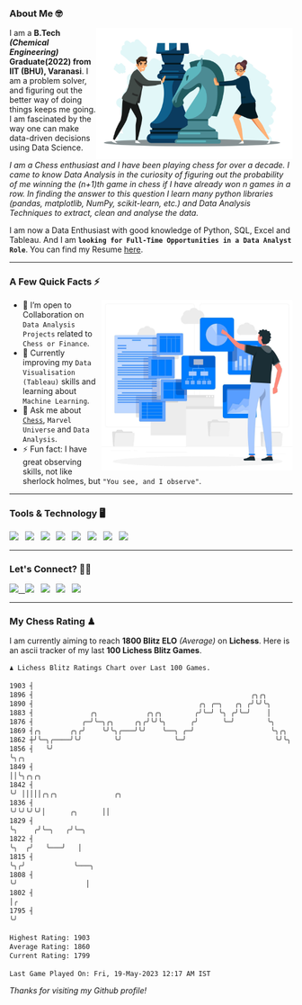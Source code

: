 ### About Me 🤓
<img align="right" alt="Coding" width="350" src="https://github.com/Laxman-Lakhan/Laxman-Lakhan/blob/master/Assets/Chess_Vector.jpg">   

I am a **B.Tech** _**(Chemical Engineering)**_ **Graduate(2022) from IIT (BHU), Varanasi**. I am a problem solver, and figuring out the better way of doing things keeps me going. I am fascinated by the way one can make data-driven decisions using Data Science. 

_I am a Chess enthusiast and I have been playing chess for over a decade. I came to know Data Analysis in the curiosity of figuring out the probability of me winning the (n+1)th game in chess if I have already won n games in a row. In finding the answer to this question I learn many python libraries (pandas, matplotlib, NumPy, scikit-learn, etc.) and Data Analysis Techniques to extract, clean and analyse the data._

I am now a Data Enthusiast with good knowledge of Python, SQL, Excel and Tableau. And I am **`looking for Full-Time Opportunities in a Data Analyst Role`**. You can find my Resume
 [here](https://drive.google.com/file/d/1UIOoogRLj5eGQFQBkuvMmTISZVdl2Ok7/view?usp=sharing).


---

### A Few Quick Facts ⚡️
<img align="right" alt="Coding" width="340" src="https://github.com/Laxman-Lakhan/Laxman-Lakhan/blob/master/Assets/Data_Vector.jpg">   

- 🤝 I’m open to Collaboration on `Data Analysis Projects` related to `Chess or Finance`.
- 📖 Currently improving my `Data Visualisation (Tableau)` skills and learning about `Machine Learning`.
- 💬 Ask me about [`Chess`](https://lichess.org/@/YourKingIsInDanger), `Marvel Universe` and `Data Analysis`.
- ⚡️ Fun fact: I have great observing skills, not like sherlock holmes, but `"You see, and I observe"`.

---
### Tools & Technology 🖥

<img src="https://img.shields.io/badge/Python-white?logo=Python&logoColor=ColorName&style=ShieldStyle" /> &nbsp;
<img src="https://img.shields.io/badge/MySQL-white?logo=MySQL&logoColor=ColorName&style=ShieldStyle" /> &nbsp;
<img src="https://img.shields.io/badge/Tableau-white?logo=Tableau&logoColor=ColorName&style=ShieldStyle" /> &nbsp;
<img src="https://img.shields.io/badge/Excel-white?logo=Microsoft+Excel&logoColor=196F3D&style=ShieldStyle" /> &nbsp;
<img src="https://img.shields.io/badge/Jupyter-white?logo=Jupyter&logoColor=ColorName&style=ShieldStyle" /> &nbsp;
<img src="https://img.shields.io/badge/pandas-white?logo=Pandas&logoColor=000080&style=ShieldStyle" /> &nbsp;
<img src="https://img.shields.io/badge/numpy-white?logo=Numpy&logoColor=85C1E9&style=ShieldStyle" /> &nbsp;
<img src="https://img.shields.io/badge/scikit learn-white?logo=Scikit+Learn&logoColor=ColorName&style=ShieldStyle" /> &nbsp;



---

### Let's Connect? 🫳🏻

<a href="mailto:laxmansingh.lakhan@gmail.com"> <img src="https://img.icons8.com/fluent/48/000000/gmail.png" width="3.5%"/> &nbsp;
[<img src="https://img.icons8.com/color/48/000000/linkedin.png" width="3.5%"/>](https://www.linkedin.com/in/laxman-lakhan/)  &nbsp;
[<img src="https://img.icons8.com/fluent/48/000000/facebook-new.png" width="3.5%"/>](https://www.facebook.com/s.laxmanlakhan/)  &nbsp;
[<img src="https://img.icons8.com/fluent/48/000000/instagram-new.png" width="3.5%"/>](https://www.instagram.com/laxman.lakhan/)  &nbsp;
[<img src="https://img.icons8.com/color/48/000000/twitter.png" width="3.5%"/>](https://twitter.com/laxman__lakhan)  &nbsp;

 ---
  
### My Chess Rating ♟
  
I am currently aiming to reach **1800 Blitz ELO** *(Average)* on **Lichess**. Here is an ascii tracker of my last **100 Lichess Blitz Games**.

  ```
  ♟︎ 𝙻𝚒𝚌𝚑𝚎𝚜𝚜 𝙱𝚕𝚒𝚝𝚣 𝚁𝚊𝚝𝚒𝚗𝚐𝚜 𝙲𝚑𝚊𝚛𝚝 𝚘𝚟𝚎𝚛 𝙻𝚊𝚜𝚝 𝟷00 𝙶𝚊𝚖𝚎𝚜.
  
1903 ┤
1896 ┤                                                      ╭╮╭╮
1890 ┤                                         ╭╮ ╭─╮   ╭╮ ╭╯╰╯╰╮
1883 ┤              ╭╮            ╭╮╭╮        ╭╯╰─╯ ╰╮ ╭╯╰─╯    │
1876 ┤            ╭─╯╰─╮╭╮     ╭╮╭╯╰╯╰╮      ╭╯      ╰─╯        ╰╮
1869 ┤╭╮       ╭╮╭╯    ╰╯╰╮╭───╯╰╯    ╰──╮ ╭─╯                   ╰╮╭╮
1862 ┼╯╰─╮╭────╯╰╯        ╰╯             ╰─╯                      ╰╯╰╮
1856 ┤   ╰╯                                                          ╰╮╭╮
1849 ┤                                                                ││╰╮╭╮╭╮
1842 ┤                                                                ╰╯ │││││╭╮╭╮              ╭╮
1836 ┤                                                                   ╰╯╰╯╰╯╰╯│      ╭╮      ││
1829 ┤                                                                           ╰╮    ╭╯╰─╮   ╭╯╰─╮
1822 ┤                                                                            ╰╮  ╭╯   ╰───╯   │
1815 ┤                                                                             ╰╮╭╯            ╰───╮
1808 ┤                                                                              ╰╯                 │
1802 ┤                                                                                                 │╭
1795 ┤                                                                                                 ╰╯ 

Highest Rating: 1903
Average Rating: 1860
Current Rating: 1799 

Last Game Played On: Fri, 19-May-2023 12:17 AM IST
  ```
  
  
*Thanks for visiting my Github profile!*
